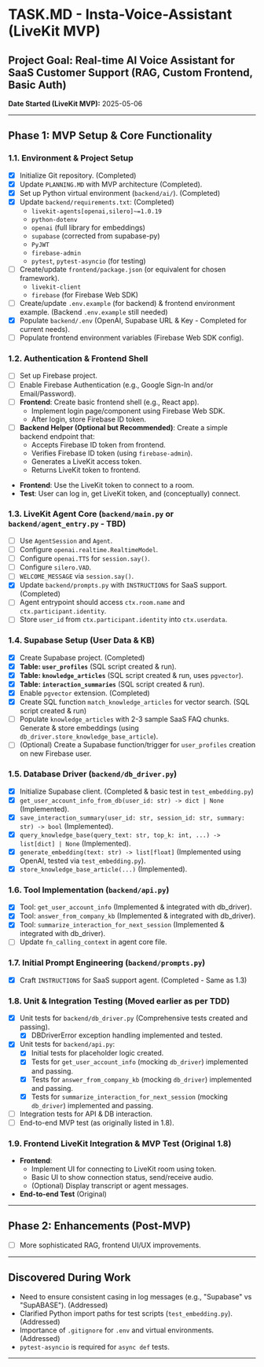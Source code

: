 # TASK.MD - Insta-Voice-Assistant (LiveKit MVP)

## Project Goal: Real-time AI Voice Assistant for SaaS Customer Support (RAG, Custom Frontend, Basic Auth)

**Date Started (LiveKit MVP):** 2025-05-06

---

## Phase 1: MVP Setup & Core Functionality

### 1.1. Environment & Project Setup

- [x] Initialize Git repository. (Completed)
- [x] Update `PLANNING.MD` with MVP architecture (Completed).
- [x] Set up Python virtual environment (`backend/ai/`). (Completed)
- [x] Update `backend/requirements.txt`: (Completed)
  - `livekit-agents[openai,silero]~=1.0.19`
  - `python-dotenv`
  - `openai` (full library for embeddings)
  - `supabase` (corrected from supabase-py)
  - `PyJWT`
  - `firebase-admin`
  - `pytest`, `pytest-asyncio` (for testing)
- [ ] Create/update `frontend/package.json` (or equivalent for chosen framework).
  - `livekit-client`
  - `firebase` (for Firebase Web SDK)
- [ ] Create/update `.env.example` (for backend) & frontend environment example. (Backend `.env.example` still needed)
- [x] Populate `backend/.env` (OpenAI, Supabase URL & Key - Completed for current needs).
- [ ] Populate frontend environment variables (Firebase Web SDK config).

### 1.2. Authentication & Frontend Shell

- [ ] Set up Firebase project.
- [ ] Enable Firebase Authentication (e.g., Google Sign-In and/or Email/Password).
- [ ] **Frontend**: Create basic frontend shell (e.g., React app).
  - Implement login page/component using Firebase Web SDK.
  - After login, store Firebase ID token.
- [ ] **Backend Helper (Optional but Recommended)**: Create a simple backend endpoint that:
  - Accepts Firebase ID token from frontend.
  - Verifies Firebase ID token (using `firebase-admin`).
  - Generates a LiveKit access token.
  - Returns LiveKit token to frontend.
- **Frontend**: Use the LiveKit token to connect to a room.
- **Test**: User can log in, get LiveKit token, and (conceptually) connect.

### 1.3. LiveKit Agent Core (`backend/main.py` or `backend/agent_entry.py` - TBD)

- [ ] Use `AgentSession` and `Agent`.
- [ ] Configure `openai.realtime.RealtimeModel`.
- [ ] Configure `openai.TTS` for `session.say()`.
- [ ] Configure `silero.VAD`.
- [ ] `WELCOME_MESSAGE` via `session.say()`.
- [x] Update `backend/prompts.py` with `INSTRUCTIONS` for SaaS support. (Completed)
- [ ] Agent entrypoint should access `ctx.room.name` and `ctx.participant.identity`.
- [ ] Store `user_id` from `ctx.participant.identity` into `ctx.userdata`.

### 1.4. Supabase Setup (User Data & KB)

- [x] Create Supabase project. (Completed)
- [x] **Table: `user_profiles`** (SQL script created & run).
- [x] **Table: `knowledge_articles`** (SQL script created & run, uses `pgvector`).
- [x] **Table: `interaction_summaries`** (SQL script created & run).
- [x] Enable `pgvector` extension. (Completed)
- [x] Create SQL function `match_knowledge_articles` for vector search. (SQL script created & run)
- [ ] Populate `knowledge_articles` with 2-3 sample SaaS FAQ chunks. Generate & store embeddings (using `db_driver.store_knowledge_base_article`).
- [ ] (Optional) Create a Supabase function/trigger for `user_profiles` creation on new Firebase user.

### 1.5. Database Driver (`backend/db_driver.py`)

- [x] Initialize Supabase client. (Completed & basic test in `test_embedding.py`)
- [x] `get_user_account_info_from_db(user_id: str) -> dict | None` (Implemented).
- [x] `save_interaction_summary(user_id: str, session_id: str, summary: str) -> bool` (Implemented).
- [x] `query_knowledge_base(query_text: str, top_k: int, ...) -> list[dict] | None` (Implemented).
- [x] `generate_embedding(text: str) -> list[float]` (Implemented using OpenAI, tested via `test_embedding.py`).
- [x] `store_knowledge_base_article(...)` (Implemented).

### 1.6. Tool Implementation (`backend/api.py`)

- [x] Tool: `get_user_account_info` (Implemented & integrated with db_driver).
- [x] Tool: `answer_from_company_kb` (Implemented & integrated with db_driver).
- [x] Tool: `summarize_interaction_for_next_session` (Implemented & integrated with db_driver).
- [ ] Update `fn_calling_context` in agent core file.

### 1.7. Initial Prompt Engineering (`backend/prompts.py`)

- [x] Craft `INSTRUCTIONS` for SaaS support agent. (Completed - Same as 1.3)

### 1.8. Unit & Integration Testing (Moved earlier as per TDD)

- [x] Unit tests for `backend/db_driver.py` (Comprehensive tests created and passing).
  - [x] DBDriverError exception handling implemented and tested.
- [x] Unit tests for `backend/api.py`:
  - [x] Initial tests for placeholder logic created.
  - [x] Tests for `get_user_account_info` (mocking `db_driver`) implemented and passing.
  - [x] Tests for `answer_from_company_kb` (mocking `db_driver`) implemented and passing.
  - [x] Tests for `summarize_interaction_for_next_session` (mocking `db_driver`) implemented and passing.
- [ ] Integration tests for API & DB interaction.
- [ ] End-to-end MVP test (as originally listed in 1.8).

### 1.9. Frontend LiveKit Integration & MVP Test (Original 1.8)

- **Frontend**:
  - Implement UI for connecting to LiveKit room using token.
  - Basic UI to show connection status, send/receive audio.
  - (Optional) Display transcript or agent messages.
- **End-to-end Test** (Original)

---

## Phase 2: Enhancements (Post-MVP)

- [ ] More sophisticated RAG, frontend UI/UX improvements.

---

## Discovered During Work

- Need to ensure consistent casing in log messages (e.g., "Supabase" vs "SupABASE"). (Addressed)
- Clarified Python import paths for test scripts (`test_embedding.py`). (Addressed)
- Importance of `.gitignore` for `.env` and virtual environments. (Addressed)
- `pytest-asyncio` is required for `async def` tests.

---
